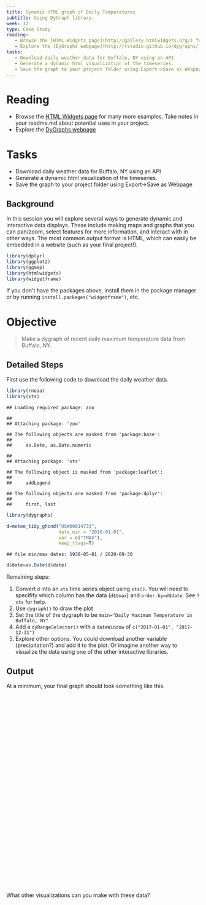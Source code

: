 ```yaml
---
title: Dynamic HTML graph of Daily Temperatures
subtitle: Using DyGraph library.
week: 12
type: Case Study
reading:
   - Browse the [HTML Widgets page](http://gallery.htmlwidgets.org/) for many more examples. Take notes in your readme.md about potential uses in your project.
   - Explore the [DyGraphs webpage](http://rstudio.github.io/dygraphs/)
tasks:
   - Download daily weather data for Buffalo, NY using an API
   - Generate a dynamic html visualization of the timeseries. 
   - Save the graph to your project folder using Export->Save as Webpage
---
```





# Reading

- Browse the [HTML Widgets page](http://gallery.htmlwidgets.org/) for many more examples. Take notes in your readme.md about potential uses in your project.
- Explore the [DyGraphs webpage](http://rstudio.github.io/dygraphs/)


# Tasks

- Download daily weather data for Buffalo, NY using an API
- Generate a dynamic html visualization of the timeseries.
- Save the graph to your project folder using Export->Save as Webpage

## Background
In this session you will explore several ways to generate dynamic and interactive data displays.  These include making maps and graphs that you can pan/zoom, select features for more information, and interact with in other ways.  The most common output format is HTML, which can easily be embedded in a website (such as your final project!).


```r
library(dplyr)
library(ggplot2)
library(ggmap)
library(htmlwidgets)
library(widgetframe)
```

If you don't have the packages above, install them in the package manager or by running `install.packages("widgetframe")`, etc. 

# Objective
> Make a dygraph of recent daily maximum temperature data from Buffalo, NY.

## Detailed Steps

First use the following code to download the daily weather data.


```r
library(rnoaa)
library(xts)
```

```
## Loading required package: zoo
```

```
## 
## Attaching package: 'zoo'
```

```
## The following objects are masked from 'package:base':
## 
##     as.Date, as.Date.numeric
```

```
## 
## Attaching package: 'xts'
```

```
## The following object is masked from 'package:leaflet':
## 
##     addLegend
```

```
## The following objects are masked from 'package:dplyr':
## 
##     first, last
```

```r
library(dygraphs)

d=meteo_tidy_ghcnd("USW00014733",
                   date_min = "2016-01-01", 
                   var = c("TMAX"),
                   keep_flags=T)
```

```
## file min/max dates: 1938-05-01 / 2020-09-30
```

```r
d$date=as.Date(d$date)
```

Remaining steps:

1. Convert `d` into an `xts` time series object using `xts()`.  You will need to specifify which column has the data (`d$tmax`) and `order.by=d$date`. See `?xts` for help. 
2. Use `dygraph()` to draw the plot
3. Set the title of the dygraph to be `main="Daily Maximum Temperature in Buffalo, NY"`
4. Add a `dyRangeSelector()` with a `dateWindow` of `c("2017-01-01", "2017-12-31")`
5. Explore other options.  You could download another variable (precipitation?) and add it to the plot. Or imagine another way to visualize the data using one of the other interactive libraries.  

## Output

At a minimum, your final graph should look something like this:

<!--html_preserve--><div id="htmlwidget-6cd7bc201e23f6b79a69" style="width:100%;height:500px;" class="widgetframe html-widget"></div>
<script type="application/json" data-for="htmlwidget-6cd7bc201e23f6b79a69">{"x":{"url":"CS_12_files/figure-html//widgets/widget_unnamed-chunk-3.html","options":{"xdomain":"*","allowfullscreen":false,"lazyload":false}},"evals":[],"jsHooks":[]}</script><!--/html_preserve-->

What other visualizations can you make with these data?
